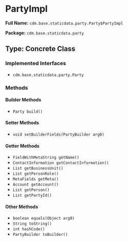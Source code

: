 # PartyImpl

**Full Name:** `cdm.base.staticdata.party.Party$PartyImpl`

**Package:** `cdm.base.staticdata.party`

## Type: Concrete Class

### Implemented Interfaces

- `cdm.base.staticdata.party.Party`

### Methods

#### Builder Methods

- `Party build()`

#### Setter Methods

- `void setBuilderFields(PartyBuilder arg0)`

#### Getter Methods

- `FieldWithMetaString getName()`
- `ContactInformation getContactInformation()`
- `List getBusinessUnit()`
- `List getPersonRole()`
- `MetaFields getMeta()`
- `Account getAccount()`
- `List getPerson()`
- `List getPartyId()`

#### Other Methods

- `boolean equals(Object arg0)`
- `String toString()`
- `int hashCode()`
- `PartyBuilder toBuilder()`

